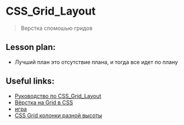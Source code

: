 ﻿# CSS_Grid_Layout 
> Верстка спомошью гридов


## Lesson plan:
+ Лучший план это отсутствие плана, и тогда все идет по плану


## Useful links:
+ [Руководство по CSS_Grid_Layout](https://html5book.ru/css-grid/)
+ [Вёрстка на Grid в CSS](https://medium.com/@stasonmars/%D0%B2%D0%B5%CC%88%D1%80%D1%81%D1%82%D0%BA%D0%B0-%D0%BD%D0%B0-grid-%D0%B2-css-%D0%BF%D0%BE%D0%BB%D0%BD%D0%BE%D0%B5-%D1%80%D1%83%D0%BA%D0%BE%D0%B2%D0%BE%D0%B4%D1%81%D1%82%D0%B2%D0%BE-%D0%B8-%D1%81%D0%BF%D1%80%D0%B0%D0%B2%D0%BE%D1%87%D0%BD%D0%B8%D0%BA-220508316f8b)
+ [игра](https://cssgridgarden.com/#ru)
+ [CSS Grid колонки разной высоты](https://ru.stackoverflow.com/questions/794163/css-grid-%D0%BA%D0%BE%D0%BB%D0%BE%D0%BD%D0%BA%D0%B8-%D1%80%D0%B0%D0%B7%D0%BD%D0%BE%D0%B9-%D0%B2%D1%8B%D1%81%D0%BE%D1%82%D1%8B)
